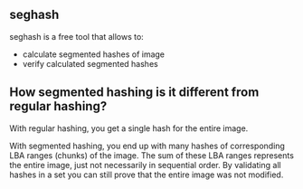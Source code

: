## seghash

seghash is a free tool that allows to:
- calculate segmented hashes of image
- verify calculated segmented hashes

## How segmented hashing is it different from regular hashing?

With regular hashing, you get a single hash for the entire image.

With segmented hashing, you end up with many hashes of corresponding LBA ranges (chunks) of the image. The sum of these LBA ranges represents the entire image, just not necessarily in sequential order. By validating all hashes in a set you can still prove that the entire image was not modified.

